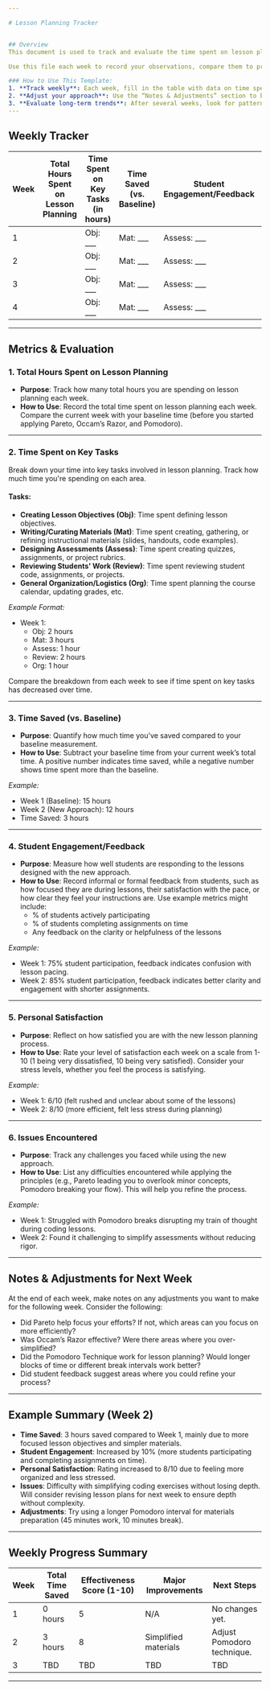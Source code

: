 ```yaml
---

# Lesson Planning Tracker


## Overview
This document is used to track and evaluate the time spent on lesson planning after applying the Pareto Principle, Occam's Razor, and the Pomodoro Technique.

Use this file each week to record your observations, compare them to previous weeks, and adjust your approach accordingly.

### How to Use This Template:
1. **Track weekly**: Each week, fill in the table with data on time spent, time saved, and feedback on your lesson planning process.
2. **Adjust your approach**: Use the “Notes & Adjustments” section to brainstorm improvements based on your results.
3. **Evaluate long-term trends**: After several weeks, look for patterns:  Are you consistently saving time? Is your lesson quality improving? Are students learning more and understanding the material?
---
```


## Weekly Tracker

| Week | Total Hours Spent on Lesson Planning | Time Spent on Key Tasks (in hours) | Time Saved (vs. Baseline) | Student Engagement/Feedback | Personal Satisfaction | Issues Encountered |
|------|-------------------------------------|-----------------------------------|---------------------------|-----------------------------|-----------------------|--------------------|
| 1    |                                     | Obj: ___ | Mat: ___ | Assess: ___ | Review: ___ | Org: ___ | N/A           | N/A             | N/A                    |
| 2    |                                     | Obj: ___ | Mat: ___ | Assess: ___ | Review: ___ | Org: ___ | N/A           | N/A             | N/A                    |
| 3    |                                     | Obj: ___ | Mat: ___ | Assess: ___ | Review: ___ | Org: ___ | N/A           | N/A             | N/A                    |
| 4    |                                     | Obj: ___ | Mat: ___ | Assess: ___ | Review: ___ | Org: ___ | N/A           | N/A             | N/A                    |

---

## Metrics & Evaluation

### 1. **Total Hours Spent on Lesson Planning**
   - **Purpose**: Track how many total hours you are spending on lesson planning each week.
   - **How to Use**: Record the total time spent on lesson planning each week. Compare the current week with your baseline time (before you started applying Pareto, Occam’s Razor, and Pomodoro). 

---

### 2. **Time Spent on Key Tasks**
   Break down your time into key tasks involved in lesson planning. Track how much time you're spending on each area.

   #### Tasks:
   - **Creating Lesson Objectives (Obj)**: Time spent defining lesson objectives.
   - **Writing/Curating Materials (Mat)**: Time spent creating, gathering, or refining instructional materials (slides, handouts, code examples).
   - **Designing Assessments (Assess)**: Time spent creating quizzes, assignments, or project rubrics.
   - **Reviewing Students' Work (Review)**: Time spent reviewing student code, assignments, or projects.
   - **General Organization/Logistics (Org)**: Time spent planning the course calendar, updating grades, etc.

   *Example Format:*
   - Week 1:  
     - Obj: 2 hours  
     - Mat: 3 hours  
     - Assess: 1 hour  
     - Review: 2 hours  
     - Org: 1 hour

   Compare the breakdown from each week to see if time spent on key tasks has decreased over time.

---

### 3. **Time Saved (vs. Baseline)**
   - **Purpose**: Quantify how much time you've saved compared to your baseline measurement.
   - **How to Use**: Subtract your baseline time from your current week’s total time. A positive number indicates time saved, while a negative number shows time spent more than the baseline. 

   *Example:*
   - Week 1 (Baseline): 15 hours  
   - Week 2 (New Approach): 12 hours  
   - Time Saved: 3 hours

---

### 4. **Student Engagement/Feedback**
   - **Purpose**: Measure how well students are responding to the lessons designed with the new approach.
   - **How to Use**: Record informal or formal feedback from students, such as how focused they are during lessons, their satisfaction with the pace, or how clear they feel your instructions are. Use example metrics might include:
     - % of students actively participating
     - % of students completing assignments on time
     - Any feedback on the clarity or helpfulness of the lessons

   *Example:*
   - Week 1: 75% student participation, feedback indicates confusion with lesson pacing.
   - Week 2: 85% student participation, feedback indicates better clarity and engagement with shorter assignments.

---

### 5. **Personal Satisfaction**
   - **Purpose**: Reflect on how satisfied you are with the new lesson planning process.
   - **How to Use**: Rate your level of satisfaction each week on a scale from 1-10 (1 being very dissatisfied, 10 being very satisfied). Consider your stress levels, whether you feel the process is satisfying.

   *Example:*
   - Week 1: 6/10 (felt rushed and unclear about some of the lessons)
   - Week 2: 8/10 (more efficient, felt less stress during planning)

---

### 6. **Issues Encountered**
   - **Purpose**: Track any challenges you faced while using the new approach.  
   - **How to Use**: List any difficulties encountered while applying the principles (e.g., Pareto leading you to overlook minor concepts, Pomodoro breaking your flow). This will help you refine the process.

   *Example:*
   - Week 1: Struggled with Pomodoro breaks disrupting my train of thought during coding lessons.
   - Week 2: Found it challenging to simplify assessments without reducing rigor.

---

## Notes & Adjustments for Next Week

At the end of each week, make notes on any adjustments you want to make for the following week. Consider the following:
- Did Pareto help focus your efforts? If not, which areas can you focus on more efficiently?
- Was Occam’s Razor effective? Were there areas where you over-simplified?
- Did the Pomodoro Technique work for lesson planning? Would longer blocks of time or different break intervals work better?
- Did student feedback suggest areas where you could refine your process?

---

## Example Summary (Week 2)

- **Time Saved**: 3 hours saved compared to Week 1, mainly due to more focused lesson objectives and simpler materials.
- **Student Engagement**: Increased by 10% (more students participating and completing assignments on time).
- **Personal Satisfaction**: Rating increased to 8/10 due to feeling more organized and less stressed.
- **Issues**: Difficulty with simplifying coding exercises without losing depth. Will consider revising lesson plans for next week to ensure depth without complexity.
- **Adjustments**: Try using a longer Pomodoro interval for materials preparation (45 minutes work, 10 minutes break).

---

## Weekly Progress Summary

| Week | Total Time Saved | Effectiveness Score (1-10) | Major Improvements | Next Steps |
|------|------------------|----------------------------|--------------------|------------|
| 1    | 0 hours          | 5                          | N/A                | No changes yet. |
| 2    | 3 hours          | 8                          | Simplified materials | Adjust Pomodoro technique. |
| 3    | TBD              | TBD                        | TBD                | TBD        |

---



